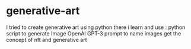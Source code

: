# generative-art
I tried to create generative art using python 
there i learn and use : 
python script to generate Image
OpenAI GPT-3 prompt to name images
get the concept of nft and generative art 
